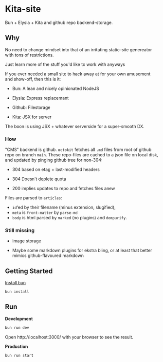 # Kita-site

Bun + Elysia + Kita and github repo backend-storage.


## Why

No need to change mindset into that of an irritating static-site genereator with tons of restrictions. 

Just learn more of the stuff you'd like to work with anyways

If you ever needed a small site to hack away at for your own amusement and show-off, then this is it:

- Bun: A lean and nicely opinionated NodeJS

- Elysia: Express replacemant

- Github: Filestorage

- Kita: JSX for server

The boon is using JSX + whatever serverside for a super-smooth DX.

### How

"CMS" backend is github. `octokit` fetches all `.md` files from root of github repo on branch `main`.
These repo-files are cached to a json file on local disk, and updated by pinging github tree for non-304:

- 304 based on etag + last-modified headers

- 304 Doesn't deplete quota

- 200 implies updates to repo and fetches files anew

Files are parsed to `articles`:

- `id`'ed by their filename (minus extension, slugified), 
- `meta` is `front-matter` by `parse-md`
- `body` is html parsed by `marked` (no plugins) and `dompurify`.

### Still missing

- Image storage

- Maybe some markdown plugins for ekstra bling, or at least that better mimics github-flavoured markdown


## Getting Started

[Install bun](https://bun.sh/docs/installation)

```bash
bun install 
```


## Run

**Development**

```bash
bun run dev
```

Open http://localhost:3000/ with your browser to see the result.

**Production**

```bash
bun run start
```
